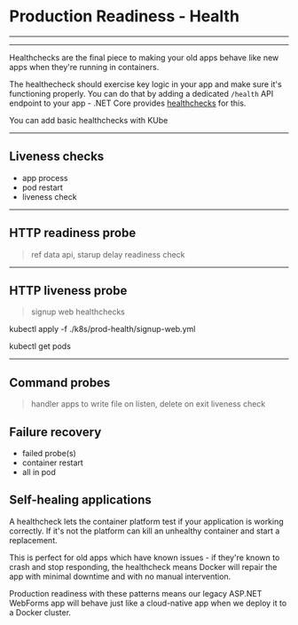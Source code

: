 # Production Readiness - Health

---

<section data-background-image="/img/prod/Slide8.PNG">

---

Healthchecks are the final piece to making your old apps behave like new apps when they're running in containers.

The healthecheck should exercise key logic in your app and make sure it's functioning properly. You can do that by adding a dedicated `/health` API endpoint to your app - .NET Core provides [healthchecks](https://docs.microsoft.com/en-us/aspnet/core/host-and-deploy/health-checks?view=aspnetcore-3.0) for this.

You can add basic healthchecks with KUbe

---

## Liveness checks

- app process
- pod restart
- liveness check

---

## HTTP readiness probe

> ref data api, starup delay
> readiness check

---

## HTTP liveness probe

> signup web healthchecks

kubectl apply -f ./k8s/prod-health/signup-web.yml

kubectl get pods

---

## Command probes

> handler apps to write file on listen, delete on exit
> liveness check

## Failure recovery

- failed probe(s)
- container restart
- all in pod

## Self-healing applications

A healthcheck lets the container platform test if your application is working correctly. If it's not the platform can kill an unhealthy container and start a replacement.

This is perfect for old apps which have known issues - if they're known to crash and stop responding, the healthcheck means Docker will repair the app with minimal downtime and with no manual intervention.

Production readiness with these patterns means our legacy ASP.NET WebForms app will behave just like a cloud-native app when we deploy it to a Docker cluster.
